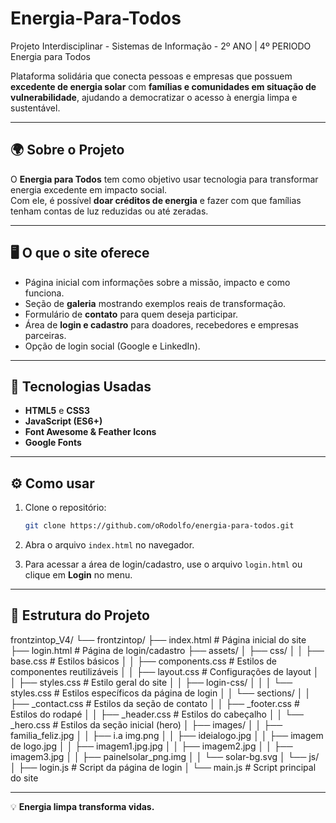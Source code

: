 # Energia-Para-Todos
Projeto Interdisciplinar - Sistemas de Informação - 2º ANO | 4º PERIODO 
 Energia para Todos

Plataforma solidária que conecta pessoas e empresas que possuem
**excedente de energia solar** com **famílias e comunidades em situação
de vulnerabilidade**, ajudando a democratizar o acesso à energia limpa e
sustentável.

------------------------------------------------------------------------

## 🌍 Sobre o Projeto

O **Energia para Todos** tem como objetivo usar tecnologia para
transformar energia excedente em impacto social.\
Com ele, é possível **doar créditos de energia** e fazer com que
famílias tenham contas de luz reduzidas ou até zeradas.

------------------------------------------------------------------------

## 🖥️ O que o site oferece

-   Página inicial com informações sobre a missão, impacto e como
    funciona.
-   Seção de **galeria** mostrando exemplos reais de transformação.
-   Formulário de **contato** para quem deseja participar.
-   Área de **login e cadastro** para doadores, recebedores e empresas
    parceiras.
-   Opção de login social (Google e LinkedIn).

------------------------------------------------------------------------

## 🚀 Tecnologias Usadas

-   **HTML5** e **CSS3**
-   **JavaScript (ES6+)**
-   **Font Awesome & Feather Icons**
-   **Google Fonts**

------------------------------------------------------------------------

## ⚙️ Como usar

1.  Clone o repositório:

    ``` bash
    git clone https://github.com/oRodolfo/energia-para-todos.git
    ```

2.  Abra o arquivo `index.html` no navegador.

3.  Para acessar a área de login/cadastro, use o arquivo `login.html` ou
    clique em **Login** no menu.

------------------------------------------------------------------------
## 📂 Estrutura do Projeto

frontzintop_V4/
└── frontzintop/
├── index.html # Página inicial do site
├── login.html # Página de login/cadastro
├── assets/
│ ├── css/
│ │ ├── base.css # Estilos básicos
│ │ ├── components.css # Estilos de componentes reutilizáveis
│ │ ├── layout.css # Configurações de layout
│ │ ├── styles.css # Estilo geral do site
│ │ ├── login-css/
│ │ │ └── styles.css # Estilos específicos da página de login
│ │ └── sections/
│ │ ├── _contact.css # Estilos da seção de contato
│ │ ├── _footer.css # Estilos do rodapé
│ │ ├── _header.css # Estilos do cabeçalho
│ │ └── _hero.css # Estilos da seção inicial (hero)
│ ├── images/
│ │ ├── familia_feliz.jpg
│ │ ├── i.a img.png
│ │ ├── ideialogo.jpg
│ │ ├── imagem de logo.jpg
│ │ ├── imagem1.jpg.jpg
│ │ ├── imagem2.jpg
│ │ ├── imagem3.jpg
│ │ ├── painelsolar_png.img
│ │ └── solar-bg.svg
│ └── js/
│ ├── login.js # Script da página de login
│ └── main.js # Script principal do site


































------------------------------------------------------------------------

💡 **Energia limpa transforma vidas.**
